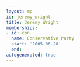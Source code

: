 ```yaml
---
layout: mp
id: jeremy_wright
title: Jeremy Wright
memberships:
- id: con
  name: Conservative Party
  start: '2005-06-28'
  end: 
autogenerated: true
---
```

